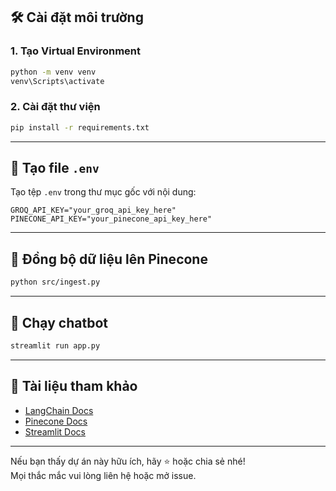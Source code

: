 ## 🛠️ Cài đặt môi trường

### 1. Tạo Virtual Environment

```bash
python -m venv venv
venv\Scripts\activate
```

### 2. Cài đặt thư viện

```bash
pip install -r requirements.txt
```

---

## 🔐 Tạo file `.env`

Tạo tệp `.env` trong thư mục gốc với nội dung:

```dotenv
GROQ_API_KEY="your_groq_api_key_here"
PINECONE_API_KEY="your_pinecone_api_key_here"
```
---

## 🔄 Đồng bộ dữ liệu lên Pinecone

```bash
python src/ingest.py
```

---

## 🚀 Chạy chatbot

```bash
streamlit run app.py
```

---

## 📌 Tài liệu tham khảo

- [LangChain Docs](https://docs.langchain.com/)
- [Pinecone Docs](https://docs.pinecone.io/)
- [Streamlit Docs](https://docs.streamlit.io/)

---

Nếu bạn thấy dự án này hữu ích, hãy ⭐️ hoặc chia sẻ nhé!  
Mọi thắc mắc vui lòng liên hệ hoặc mở issue.
